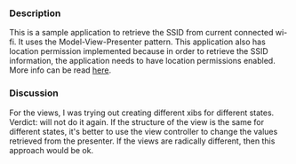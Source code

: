 ### Description

This is a sample application to retrieve the SSID from current connected wi-fi. It uses the Model-View-Presenter pattern. This application also has location permission implemented because in order to retrieve the SSID information, the application needs to have location permissions enabled. More info can be read [here](https://developer.apple.com/documentation/systemconfiguration/1614126-cncopycurrentnetworkinfo).

### Discussion

For the views, I was trying out creating different xibs for different states. Verdict: will not do it again. If the structure of the view is the same for different states, it's better to use the view controller to change the values retrieved from the presenter. If the views are radically different, then this approach would be ok.

